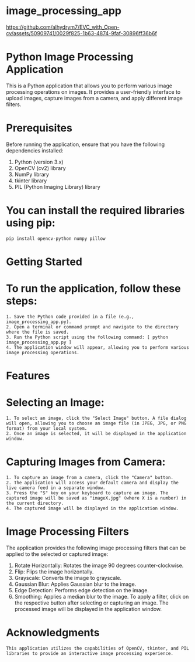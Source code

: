 # image_processing_app

https://github.com/alhydrym7/EVC_with_Open-cv/assets/50909741/0029f825-1b63-4874-9faf-30896ff36b6f



# Python Image Processing Application
  This is a Python application that allows you to perform various image processing operations on images. It provides a user-friendly interface to upload images, capture images     from a camera, and apply different image filters.

# Prerequisites
  Before running the application, ensure that you have the following dependencies installed:

  1. Python (version 3.x)
  2. OpenCV (cv2) library
  3. NumPy library
  4. tkinter library
  5. PIL (Python Imaging Library) library
  # You can install the required libraries using pip:
    pip install opencv-python numpy pillow 


# Getting Started
  # To run the application, follow these steps:

    1. Save the Python code provided in a file (e.g., image_processing_app.py).
    2. Open a terminal or command prompt and navigate to the directory where the file is saved.
    3. Run the Python script using the following command: [ python image_processing_app.py ]
    4. The application window will appear, allowing you to perform various image processing operations.

# Features
  # Selecting an Image:
    1. To select an image, click the "Select Image" button. A file dialog will open, allowing you to choose an image file (in JPEG, JPG, or PNG format) from your local system.
    2. Once an image is selected, it will be displayed in the application window.
  # Capturing Images from Camera:
    1. To capture an image from a camera, click the "Camera" button.
    2. The application will access your default camera and display the live camera feed in a separate window.
    3. Press the "S" key on your keyboard to capture an image. The captured image will be saved as "imageX.jpg" (where X is a number) in the current directory.
    4. The captured image will be displayed in the application window.

# Image Processing Filters
  The application provides the following image processing filters that can be applied to the selected or captured image:

  1. Rotate Horizontally: Rotates the image 90 degrees counter-clockwise.
  2. Flip: Flips the image horizontally.
  3. Grayscale: Converts the image to grayscale.
  4. Gaussian Blur: Applies Gaussian blur to the image.
  5. Edge Detection: Performs edge detection on the image.
  6. Smoothing: Applies a median blur to the image.
    To apply a filter, click on the respective button after selecting or capturing an image. The processed image will be displayed in the application window.

# Acknowledgments
    This application utilizes the capabilities of OpenCV, tkinter, and PIL libraries to provide an interactive image processing experience.


